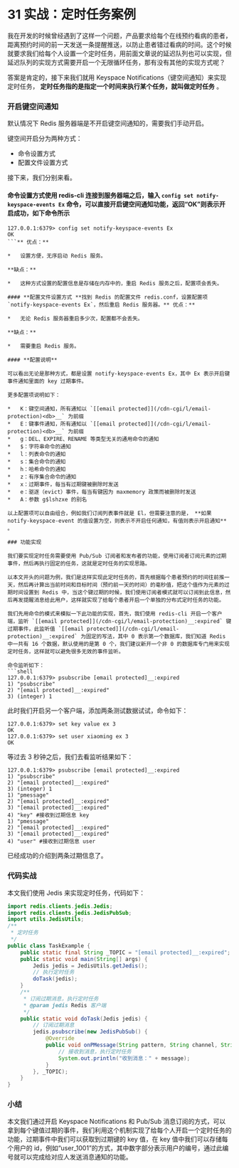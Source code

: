 # 31 实战：定时任务案例

我在开发的时候曾经遇到了这样一个问题，产品要求给每个在线预约看病的患者，距离预约时间的前一天发送一条提醒推送，以防止患者错过看病的时间。这个时候就要求我们给每个人设置一个定时任务，用前面文章说的延迟队列也可以实现，但延迟队列的实现方式需要开启一个无限循环任务，那有没有其他的实现方式呢？

答案是肯定的，接下来我们就用 Keyspace Notifications（键空间通知）来实现定时任务， **定时任务指的是指定一个时间来执行某个任务，就叫做定时任务** 。

### 开启键空间通知

默认情况下 Redis 服务器端是不开启键空间通知的，需要我们手动开启。

键空间开启分为两种方式：

- 命令设置方式
- 配置文件设置方式

接下来，我们分别来看。

#### **命令设置方式**使用 redis-cli 连接到服务器端之后，输入 `config set notify-keyspace-events Ex` 命令，可以直接开启键空间通知功能，返回“OK”则表示开启成功，如下命令所示

```shell
127.0.0.1:6379> config set notify-keyspace-events Ex
OK
```** 优点：**

*   设置方便，无序启动 Redis 服务。

**缺点：**

*   这种方式设置的配置信息是存储在内存中的，重启 Redis 服务之后，配置项会丢失。

#### **配置文件设置方式 **找到 Redis 的配置文件 redis.conf，设置配置项 `notify-keyspace-events Ex`，然后重启 Redis 服务器。** 优点：**

*   无论 Redis 服务器重启多少次，配置都不会丢失。

**缺点：**

*   需要重启 Redis 服务。

#### **配置说明**

可以看出无论是那种方式，都是设置 notify-keyspace-events Ex，其中 Ex 表示开启键事件通知里面的 key 过期事件。

更多配置项说明如下：

*   K：键空间通知，所有通知以 `[[email protected]](/cdn-cgi/l/email-protection)<db>__` 为前缀
*   E：键事件通知，所有通知以 `[[email protected]](/cdn-cgi/l/email-protection)<db>__` 为前缀
*   g：DEL、EXPIRE、RENAME 等类型无关的通用命令的通知
*   $：字符串命令的通知
*   l：列表命令的通知
*   s：集合命令的通知
*   h：哈希命令的通知
*   z：有序集合命令的通知
*   x：过期事件，每当有过期键被删除时发送
*   e：驱逐（evict）事件，每当有键因为 maxmemory 政策而被删除时发送
*   A：参数 g$lshzxe 的别名

以上配置项可以自由组合，例如我们订阅列表事件就是 El，但需要注意的是， **如果 notify-keyspace-event 的值设置为空，则表示不开启任何通知，有值则表示开启通知** 。

### 功能实现

我们要实现定时任务需要使用 Pub/Sub 订阅者和发布者的功能，使用订阅者订阅元素的过期事件，然后再执行固定的任务，这就是定时任务的实现思路。

以本文开头的问题为例，我们是这样实现此定时任务的，首先根据每个患者预约的时间往前推一天，然后再计算出当前时间和目标时间（预约前一天的时间）的毫秒值，把这个值作为元素的过期时间设置到 Redis 中，当这个键过期的时候，我们使用订阅者模式就可以订阅到此信息，然后再发提醒消息给此用户，这样就实现了给每个患者开启一个单独的分布式定时任务的功能。

我们先用命令的模式来模拟一下此功能的实现，首先，我们使用 redis-cli 开启一个客户端，监听 `[[email protected]](/cdn-cgi/l/email-protection)__:expired` 键过期事件，此监听值 `[[email protected]](/cdn-cgi/l/email-protection)__:expired` 为固定的写法，其中 0 表示第一个数据库，我们知道 Redis 中一共有 16 个数据，默认使用的是第 0 个，我们建议新开一个非 0 的数据库专门用来实现定时任务，这样就可以避免很多无效的事件监听。

命令监听如下：
```shell
127.0.0.1:6379> psubscribe [email protected]__:expired
1) "psubscribe"
2) "[email protected]__:expired"
3) (integer) 1
```

此时我们开启另一个客户端，添加两条测试数据试试，命令如下：

```shell
127.0.0.1:6379> set key value ex 3
OK
127.0.0.1:6379> set user xiaoming ex 3
OK
```

等过去 3 秒钟之后，我们去看监听结果如下：

```shell
127.0.0.1:6379> psubscribe [email protected]__:expired
1) "psubscribe"
2) "[email protected]__:expired"
3) (integer) 1
1) "pmessage" 
2) "[email protected]__:expired"
3) "[email protected]__:expired"
4) "key" #接收到过期信息 key
1) "pmessage"
2) "[email protected]__:expired"
3) "[email protected]__:expired"
4) "user" #接收到过期信息 user
```

已经成功的介绍到两条过期信息了。

### 代码实战

本文我们使用 Jedis 来实现定时任务，代码如下：

```java
import redis.clients.jedis.Jedis;
import redis.clients.jedis.JedisPubSub;
import utils.JedisUtils;
/**
 * 定时任务
 */
public class TaskExample {
    public static final String _TOPIC = "[email protected]__:expired"; // 订阅频道名称
    public static void main(String[] args) {
        Jedis jedis = JedisUtils.getJedis();
        // 执行定时任务
        doTask(jedis);
    }
    /**
     * 订阅过期消息，执行定时任务
     * @param jedis Redis 客户端
     */
    public static void doTask(Jedis jedis) {
        // 订阅过期消息
        jedis.psubscribe(new JedisPubSub() {
            @Override
            public void onPMessage(String pattern, String channel, String message) {
                // 接收到消息，执行定时任务
                System.out.println("收到消息：" + message);
            }
        }, _TOPIC);
    }
}
```

### 小结

本文我们通过开启 Keyspace Notifications 和 Pub/Sub 消息订阅的方式，可以拿到每个键值过期的事件，我们利用这个机制实现了给每个人开启一个定时任务的功能，过期事件中我们可以获取到过期键的 key 值，在 key 值中我们可以存储每个用户的 id，例如“user_1001”的方式，其中数字部分表示用户的编号，通过此编号就可以完成给对应人发送消息通知的功能。
